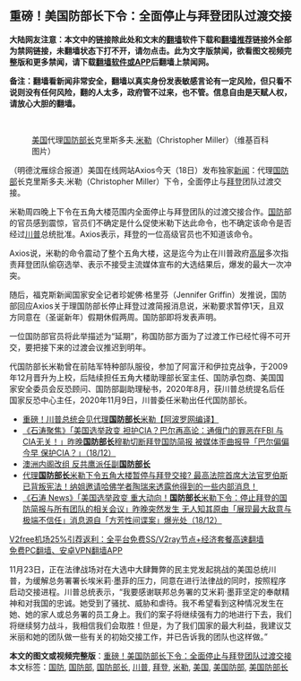  <h2>重磅！美国防部长下令：全面停止与拜登团队过渡交接</h2> <p class="notice"><b>大陆网友注意：本文中的链接除此处和文末的<a href="https://github.com/bannedbook/fanqiang" >翻墙</a>软件下载和<a href="https://github.com/killgcd/justmysocks/blob/master/README.md">翻墙推荐</a>链接外全部为禁网链接，未翻墙状态下打不开，请勿点击。此为文字版禁闻，欲看图文视频完整版和更多禁闻，请下载<a href="https://github.com/bannedbook/fanqiang">翻墙软件或APP</a>后翻墙上禁闻网。</p><p>备注：翻墙看新闻非常安全，翻墙以真实身份发表敏感言论有一定风险，但只看不说则没有任何风险，翻的人太多，政府管不过来，也不管。信息自由是天赋人权，请放心大胆的翻墙。</b></p>  <div class="entry"> <br /> <figure><figcaption class="wp-caption-text"><a href="https://www.bannedbook.org/bnews/tag/%e7%be%8e%e5%9b%bd/" class="st_tag internal_tag" rel="tag" title="标签 美国 下的日志">美国</a>代理<a href="https://www.bannedbook.org/bnews/tag/%e5%9b%bd%e9%98%b2%e9%83%a8%e9%95%bf/" class="st_tag internal_tag" rel="tag" title="标签 国防部长 下的日志">国防部长</a>克里斯多夫.<a href="https://www.bannedbook.org/bnews/tag/%E7%B1%B3%E5%8B%92/" class="st_tag internal_tag" rel="tag" title="标签 米勒 下的日志">米勒</a>（Christopher Miller）（维基百科图片）</figcaption></figure> <p>（明德沈雁综合报道）美国在线网站Axios今天（18日）发布独家<span class='wp_keywordlink_affiliate'><a href="https://www.bannedbook.org/" title="新闻">新闻</a></span>：代理<a href="https://www.bannedbook.org/bnews/tag/%E5%9B%BD%E9%98%B2%E9%83%A8/" class="st_tag internal_tag" rel="tag" title="标签 国防部 下的日志">国防部</a>长克里斯多夫.米勒（Christopher Miller）下令，全面停止与<a href="https://www.bannedbook.org/bnews/tag/%e6%8b%9c%e7%99%bb/" class="st_tag internal_tag" rel="tag" title="标签 拜登 下的日志">拜登</a>团队过渡交接。</p> <p>米勒周四晚上下令在五角大楼范围内全面停止与拜登团队的过渡交接合作。<a href="https://www.bannedbook.org/bnews/tag/%E5%9B%BD%E9%98%B2/" class="st_tag internal_tag" rel="tag" title="标签 国防 下的日志">国防</a>部的官员感到震惊，官员们不确定是什么促使米勒下达此命令，也不确定该命令是否经过<a href="https://www.bannedbook.org/bnews/tag/%e5%b7%9d%e6%99%ae/" class="st_tag internal_tag" rel="tag" title="标签 川普 下的日志">川普</a>总统批准。Axios表示，拜登的一位高级官员也不知道该命令。</p>  <p>Axios说，米勒的命令震动了整个五角大楼，这是迄今为止在川普政府<span class='wp_keywordlink_affiliate'><a href="https://www.bannedbook.org/bnews/ccpdope/" title="中共高层内幕" target="_blank">高层</a></span>多次指责拜登团队偷窃选举、表示不接受主流媒体宣布的大选结果后，爆发的最大一次冲突。</p> <p>随后，福克斯新闻国家安全记者珍妮佛·格里芬（Jennifer Griffin）发推说，国防部回应Axios关于理国防部长停止拜登过渡简报消息说，米勒要求暂停1天，且双方同意在（圣诞新年）假期休假两周。国防部即将发表声明。</p>  <p>一位国防部官员将此举描述为“延期”，称国防部方面为了过渡工作已经忙得不可开交，要把接下来的过渡会议推迟到明年。</p> <p>代国防部长米勒曾在前陆军特种部队服役，参加了阿富汗和伊拉克战争，于2009年12月晋升为上校，后陆续担任五角大楼助理部长室主任、国防承包商、美国国家安全委员会反恐顾问、国防部副助理秘书，2020年8月，获川普总统提名后任国家反恐中心主任，2020年11月9日，川普委任米勒出任代国防部长。</p>  <ul class='op-related-articles' title='相关阅读'> <li><a href='https://www.bannedbook.org/bnews/cnnews/20201219/1450937.html' target='_blank'>重磅！川普总统会见代理<b>国防部长</b>米勒【阿波罗网编译】</a></li> <li><a href='https://www.bannedbook.org/bnews/bannedvideo/20201219/1450790.html' target='_blank'>《石涛聚焦》「美国选举政变 袒护CIA？巴尔再高论：通俄门的罪恶在FBI 与CIA无关！」昨晚<b>国防部长</b>穆勒切断拜登国防简报 被媒体歪曲报导「巴尔偏偏今早 保护CIA？」（18/12）</a></li> <li><a href='https://www.bannedbook.org/bnews/comments/20201219/1450787.html' target='_blank'>澳洲内阁改组 反共鹰派任副<b>国防部长</b></a></li> <li><a href='https://www.bannedbook.org/bnews/bannedvideo/20201219/1450647.html' target='_blank'>代理<b>国防部长</b>米勒下令五角大楼暂停与拜登交接? 最高法院首席大法官罗伯斯已背叛宪法！纳姐邀请哈佛学者陶瑞来透露他得到的一些内部消息！</a></li> <li><a href='https://www.bannedbook.org/bnews/bannedvideo/20201219/1450634.html' target='_blank'>《石涛 News》「美国选举政变 重大动向！<b>国防部长</b>米勒下令：停止拜登的国防简报与所有团队的相关会议」昨晚突然发生 无人知其原由「展现最大敌意与极端不信任」消息源自「方芳性间谍案」爆光处（18/12）</a></li> </ul> <p class="texttj"> <a href="https://www.bannedbook.org/forum23/topic22702.html" target="_blank">V2free机场25%引荐返利：全平台免费SS/V2ray节点+经济套餐高速翻墙</a><br/> <a href="https://github.com/bannedbook/fanqiang/wiki/%E7%A6%81%E9%97%BB%E7%BD%91%E5%AE%89%E5%8D%93%E7%BF%BB%E5%A2%99%E6%96%B0%E9%97%BBAPP" target="_blank">免费PC翻墙、安卓VPN翻墙APP</a></p><p>11月23日，正在法律战场对在大选中大肆舞弊的民主党发起挑战的美国总统川普，为缓解总务署署长埃米莉·墨菲的压力，同意在进行法律战的同时，按照程序启动交接进程。川普总统表示，“我要感谢联邦总务署的艾米莉·墨菲坚定的奉献精神和对我国的忠诚。她受到了骚扰、威胁和虐待。我不希望看到这种情况发生在她、她的家人或总务署的员工身上。我们的案子将继续强有力的地进行下去，我们将继续努力战斗，我相信我们会取胜！但是，为了我们国家的最大利益，我建议艾米丽和她的团队做一些有关的初始交接工作，并已告诉我的团队也这样做。”</p><a name='sharetosocial'></a>       <div><b>本文的图文或视频完整版</b>：<a href='https://www.bannedbook.org/bnews/comments/20201219/1450992.html'>重磅！美国防部长下令：全面停止与拜登团队过渡交接</a></div>  </div><!--END ENTRY--> <div class="postfooter"> <div>本文标签：<a href="https://www.bannedbook.org/bnews/tag/%E5%9B%BD%E9%98%B2/" rel="tag">国防</a>, <a href="https://www.bannedbook.org/bnews/tag/%E5%9B%BD%E9%98%B2%E9%83%A8/" rel="tag">国防部</a>, <a href="https://www.bannedbook.org/bnews/tag/%e5%9b%bd%e9%98%b2%e9%83%a8%e9%95%bf/" rel="tag">国防部长</a>, <a href="https://www.bannedbook.org/bnews/tag/%e5%b7%9d%e6%99%ae/" rel="tag">川普</a>, <a href="https://www.bannedbook.org/bnews/tag/%e6%8b%9c%e7%99%bb/" rel="tag">拜登</a>, <a href="https://www.bannedbook.org/bnews/tag/%E7%B1%B3%E5%8B%92/" rel="tag">米勒</a>, <a href="https://www.bannedbook.org/bnews/tag/%e7%be%8e%e5%9b%bd/" rel="tag">美国</a>, <a href="https://www.bannedbook.org/bnews/tag/%e7%be%8e%e5%9b%bd%e9%98%b2%e9%83%a8/" rel="tag">美国防部</a>, <a href="https://www.bannedbook.org/bnews/tag/%E7%BE%8E%E5%9B%BD%E9%98%B2%E9%83%A8%E9%95%BF/" rel="tag">美国防部长</a></div>  </div><!--END POSTFOOTER--> 